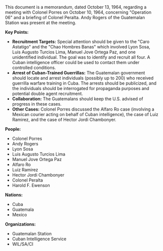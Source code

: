This document is a memorandum, dated October 13, 1964, regarding a meeting with Colonel Porres on October 10, 1964, concerning "Operation 06" and a briefing of Colonel Peralta. Andy Rogers of the Guatemalan Station was present at the meeting.

**Key Points:**

*   **Recruitment Targets:** Special attention should be given to the "Caro Astatigo" and the "Chao Hombres Banas" which involved Lyon Sosa, Luis Augusto Turcios Lima, Manuel Jove Ortega Paz, and one unidentified individual. The goal was to identify and recruit all four. A Cuban intelligence officer could be used to contact them under controlled conditions.
*   **Arrest of Cuban-Trained Guerrillas:** The Guatemalan government should locate and arrest individuals (possibly up to 200) who received guerrilla warfare training in Cuba. The arrests should be publicized, and the individuals should be interrogated for propaganda purposes and potential double agent recruitment.
*   **Collaboration:** The Guatemalans should keep the U.S. advised of progress in these cases.
*   **Other Cases:** Colonel Porres discussed the Alfaro Ro case (involving a Mexican courier acting on behalf of Cuban intelligence), the case of Luiz Ramirez, and the case of Hector Jordi Chambonyer.

**People:**

*   Colonel Porres
*   Andy Rogers
*   Lyon Sosa
*   Luis Augusto Turcios Lima
*   Manuel Jove Ortega Paz
*   Alfaro Ro
*   Luiz Ramirez
*   Hector Jordi Chambonyer
*   Colonel Peralta
*   Harold F. Ewenson

**Nations:**

*   Cuba
*   Guatemala
*   Mexico

**Organizations:**

*   Guatemalan Station
*   Cuban Intelligence Service
*   WIL/SA/CI
